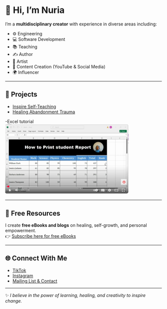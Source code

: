 
# 👋 Hi, I’m Nuria  

I’m a **multidisciplinary creator** with experience in diverse areas including:  
- ⚙️ Engineering  
- 💻 Software Development  
- 📚 Teaching  
- ✍️ Author  
- 🎨 Artist  
- 🎥 Content Creation (YouTube & Social Media)  
- 🌍 Influencer  

---

## 🎥 Projects  
- [Inspire Self-Teaching](https://www.youtube.com/@InspireSelf-Teaching)  
- [Healing Abandonment Trauma](https://www.youtube.com/@HealingAbandonmentTrauma)

-Excel tutorial  
 <img src="https://github.com/qemerHilal/qemerHilal/blob/main/video1.png" width="400" />

---



## 🎁 Free Resources  
I create **free eBooks and blogs** on healing, self-growth, and personal empowerment.  
👉 [Subscribe here for free eBooks](https://mailchi.mp/6a50c9705a8e/healing-abandonment-trauma-hat)  

---

## 🌐 Connect With Me  
- [TikTok](https://www.tiktok.com/@legacylegend80)  
- [Instagram](https://www.instagram.com/nurlovesherself/)  
- [Mailing List & Contact](https://mailchi.mp/6a50c9705a8e/healing-abandonment-trauma-hat)  

---

✨ *I believe in the power of learning, healing, and creativity to inspire change.*  
